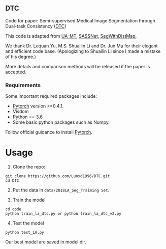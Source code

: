 ## DTC
Code for paper: Semi-supervised Medical Image Segmentation through Dual-task Consistency ([DTC](https://arxiv.org/pdf/2009.04448.pdf))

This code is adapted from [UA-MT](https://github.com/yulequan/UA-MT), [SASSNet](https://github.com/kleinzcy/SASSnet), [SegWithDistMap](https://github.com/JunMa11/SegWithDistMap), 

We thank Dr. Lequan Yu, M.S. Shuailin Li and Dr. Jun Ma for their elegant and efficient code base. (Apologizing to Shuailin Li since I made a mistake of his degree.)

More details and comparison methods will be released if the paper is accepted. 

### Requirements
Some important required packages include:
* [Pytorch][torch_link] version >=0.4.1.
* Visdom
* Python == 3.6 
* Some basic python packages such as Numpy.

Follow official guidance to install [Pytorch][torch_link].

[torch_link]:https://pytorch.org/

# Usage

1. Clone the repo:
```
git clone https://github.com/Luoxd1996/DTC.git 
cd DTC
```
2. Put the data in `data/2018LA_Seg_Training Set`.

3. Train the model
```
cd code
python train_la_dtc.py or python train_la_dtc_v2.py
```

4. Test the model
```
python test_LA.py
```
Our best model are saved in model dir.
